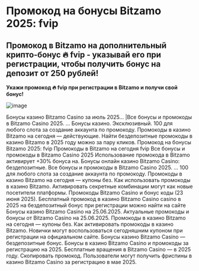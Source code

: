 # Промокод на бонусы Bitzamo 2025: fvip

## Промокод в Bitzamo на дополнительный крипто-бонус  🔥 fvip - указывай его при регистрации, чтобы получить бонус на депозит от 250 рублей!

**Укажи промокод 🔥 fvip при регистрации в Bitzamo и получи свой бонус!**

![image](https://github.com/user-attachments/assets/d18a0d39-bb70-4285-91c0-ce9062dd7a6b)



Бонусы казино Bitzamo Casino за июль 2025... |Все бонусы и промокоды в Bitzamo Casino 2025. ... Бонусы казино. Эксклюзивный. 100 для любого слота за создание аккаунта по промокоду. Промокоды в казино Bitzamo на сегодня — действующие. Найти бездепозитные промокоды в казино Bitzamo в 2025 году можно за пару кликов. Промокод на бонусы Bitzamo 2025: fvip Промокоды в Bitzamo на сегодня fvip Все бонусы и промокоды в Bitzamo Casino 2025 Использование промокода в Bitzamo активирует +30% бонуса на. Бонусы онлайн казино Bitzamo Casino: бездепозитные. Все бонусы и промокоды в Bitzamo Casino 2025. ... 100 для любого слота за создание аккаунта по промокоду. Промокоды в казино Bitzamo на сегодня — купоны без. Как использовать промокоды в казино Bitzamo. Активировать секретные комбинации могут как новые посетители платформы. Промокоды Bitzamo Casino и бонус коды (23 июня 2025). Бесплатный промокод в казино Bitzamo Casino casino в 2025 на бездепозитный бонус при регистрации можно найти на сайте Бонусы казино Bitzamo Casino на 25.06.2025. Актуальные промокоды и бонусы от Bitzamo Casino на 25.06.2025. Промокоды в казино Bitzamo на сегодня — купоны без. Как активировать промокоды в казино Bitzamo. Новички могут воспользоваться сегодняшним купоном при регистрации на официальном сайте. Бонусы казино Bitzamo Casino — бездепозитные бонус. Бонусы в казино Bitzamo Casino и промокоды за регистрацию на 2025. Бесплатные вращения в Bitzamo Casino — в 2025 году. Скопировать промокод. Пользователи могут получить фриспины в казино Bitzamo Casino за регистрацию в мае 2025.
